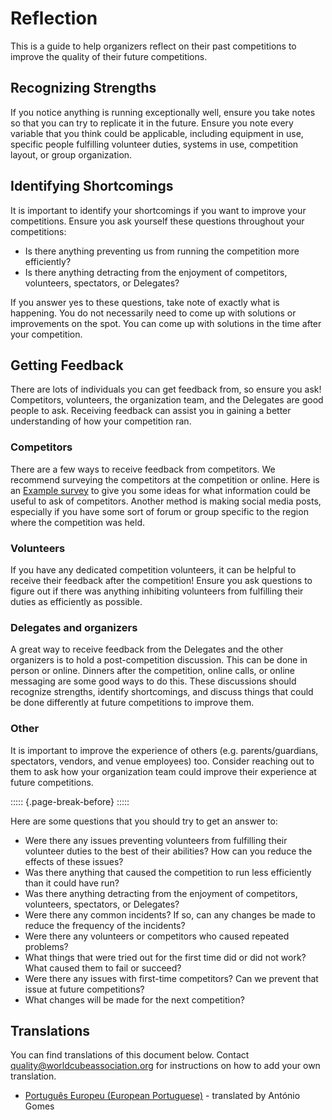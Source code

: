 # Reflection

This is a guide to help organizers reflect on their past competitions to improve the quality of their future competitions.

## Recognizing Strengths

If you notice anything is running exceptionally well, ensure you take notes so that you can try to replicate it in the future. Ensure you note every variable that you think could be applicable, including equipment in use, specific people fulfilling volunteer duties, systems in use, competition layout, or group organization.

## Identifying Shortcomings

It is important to identify your shortcomings if you want to improve your competitions. Ensure you ask yourself these questions throughout your competitions:

- Is there anything preventing us from running the competition more efficiently?
- Is there anything detracting from the enjoyment of competitors, volunteers, spectators, or Delegates?

If you answer yes to these questions, take note of exactly what is happening. You do not necessarily need to come up with solutions or improvements on the spot. You can come up with solutions in the time after your competition.

## Getting Feedback

There are lots of individuals you can get feedback from, so ensure you ask! Competitors, volunteers, the organization team, and the Delegates are good people to ask. Receiving feedback can assist you in gaining a better understanding of how your competition ran.

### Competitors

There are a few ways to receive feedback from competitors. We recommend surveying the competitors at the competition or online. Here is an [Example survey](https://forms.gle/tKNCW1xdVaCXSzG97) to give you some ideas for what information could be useful to ask of competitors. Another method is making social media posts, especially if you have some sort of forum or group specific to the region where the competition was held.

### Volunteers

If you have any dedicated competition volunteers, it can be helpful to receive their feedback after the competition! Ensure you ask questions to figure out if there was anything inhibiting volunteers from fulfilling their duties as efficiently as possible.

### Delegates and organizers

A great way to receive feedback from the Delegates and the other organizers is to hold a post-competition discussion. This can be done in person or online. Dinners after the competition, online calls, or online messaging are some good ways to do this. These discussions should recognize strengths, identify shortcomings, and discuss things that could be done differently at future competitions to improve them.

### Other

It is important to improve the experience of others (e.g. parents/guardians, spectators, vendors, and venue employees) too. Consider reaching out to them to ask how your organization team could improve their experience at future competitions.

::::: {.page-break-before}
:::::

Here are some questions that you should try to get an answer to:

- Were there any issues preventing volunteers from fulfilling their volunteer duties to the best of their abilities? How can you reduce the effects of these issues?
- Was there anything that caused the competition to run less efficiently than it could have run?
- Was there anything detracting from the enjoyment of competitors, volunteers, spectators, or Delegates?
- Were there any common incidents? If so, can any changes be made to reduce the frequency of the incidents?
- Were there any volunteers or competitors who caused repeated problems?
- What things that were tried out for the first time did or did not work? What caused them to fail or succeed?
- Were there any issues with first-time competitors? Can we prevent that issue at future competitions?
- What changes will be made for the next competition?

<div class="spacer"></div>

## Translations

You can find translations of this document below. Contact [quality@worldcubeassociation.org](mailto:quality@worldcubeassociation.org) for instructions on how to add your own translation.

- [Português Europeu (European Portuguese)](wcadoc{edudoc/organizer-guidelines/pt/reflection.pdf}) - translated by António Gomes
